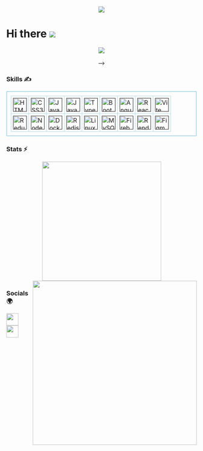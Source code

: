 
<h1 align="center">
    <img src="https://readme-typing-svg.herokuapp.com/?font=Righteous&size=35&center=true&vCenter=true&width=500&height=70&duration=4000&color=FDB99B&lines=Welcome+to+repo!+👋;+I'm+NguyennpCoder!;" />
</h1>

    
      
Hi there ![](https://user-images.githubusercontent.com/18350557/176309783-0785949b-9127-417c-8b55-ab5a4333674e.gif)
=====================================================================================================================================


<div align="center">
  <img src="https://api.visitorbadge.io/api/visitors?path=https%3A%2F%2Fgithub.com%2Fnguyennpcoder%2Fnguyennpcoder&label=Visit&labelColor=%23000&countColor=%230A0209" />
  <br><br>
<!--   <a href="https://dev.to/anmolbaranwal"><img src="https://img.shields.io/badge/dev.to-d5d5d5?style=for-the-badge&logo=devdotto&logoColor=0A0209" alt="profile of Dev.to with username anmolbaranwal" /></a>
<!--   <a href="https://www.showwcase.com/anmol-baranwal"><img src="https://github.com/Anmol-Baranwal/Anmol-Baranwal/assets/74038190/c9e3761a-08c6-404d-9e27-5cd9d1084773"/></a> -->
<!--   <a href="https://www.linkedin.com/in/Anmol-Baranwal/"><img src="https://img.shields.io/badge/LinkedIn-d5d5d5?style=for-the-badge&logo=linkedin&logoColor=0A0209" alt="profile of LinkedIn with username Anmol-Baranwal" /></a>
  <a href="mailto:hi@anmolbaranwal.com"><img src="https://img.shields.io/badge/Gmail-d5d5d5?style=for-the-badge&logo=gmail&logoColor=0A0209" alt="email of Anmol i.e.   hi@anmolbaranwal.com" /></a>
  <a href="https://discordapp.com/users/776749637826117640"><img src="https://img.shields.io/badge/Discord-d5d5d5?style=for-the-badge&logo=discord&logoColor=0A0209" alt="profile of Discord with username anmol_baranwal(Anmol#7140)" ></a>
  <a href="https://twitter.com/Anmol_Codes"><img src="https://img.shields.io/badge/Twitter-d5d5d5?style=for-the-badge&logo=x&logoColor=0A0209" alt="profile of Twitter with username Anmol_Codes" ></a> --> -->
</div>



### Skills ✍️
<table align="center" style="border: 2px solid lightblue; padding: 10px;">
  <tr>
    <td style="border: 1px solid lightblue; padding: 5px;">
      <a href="" target="_blank" rel="noreferrer"><img src="https://raw.githubusercontent.com/danielcranney/readme-generator/main/public/icons/skills/html5-colored.svg" width="36" height="36" alt="HTML5" /></a>
    </td>
    <td style="border: 1px solid lightblue; padding: 5px;">
      <a href="" target="_blank" rel="noreferrer"><img src="https://raw.githubusercontent.com/danielcranney/readme-generator/main/public/icons/skills/css3-colored.svg" width="36" height="36" alt="CSS3" /></a>
    </td>
    <td style="border: 1px solid lightblue; padding: 5px;">
      <a href="" target="_blank" rel="noreferrer"><img src="https://raw.githubusercontent.com/danielcranney/readme-generator/main/public/icons/skills/java-colored.svg" width="36" height="36" alt="Java" /></a>
    </td>
    <td style="border: 1px solid lightblue; padding: 5px;">
      <a href="" target="_blank" rel="noreferrer"><img src="https://raw.githubusercontent.com/danielcranney/readme-generator/main/public/icons/skills/javascript-colored.svg" width="36" height="36" alt="JavaScript" /></a>
    </td>
    <td style="border: 1px solid lightblue; padding: 5px;">
      <a href="" target="_blank" rel="noreferrer"><img src="https://raw.githubusercontent.com/danielcranney/readme-generator/main/public/icons/skills/typescript-colored.svg" width="36" height="36" alt="TypeScript" /></a>
    </td>
    <td style="border: 1px solid lightblue; padding: 5px;">
      <a href="" target="_blank" rel="noreferrer"><img src="https://raw.githubusercontent.com/danielcranney/readme-generator/main/public/icons/skills/bootstrap-colored.svg" width="36" height="36" alt="Bootstrap" /></a>
    </td>
    <td style="border: 1px solid lightblue; padding: 5px;">
      <a href="" target="_blank" rel="noreferrer"><img src="https://raw.githubusercontent.com/danielcranney/readme-generator/main/public/icons/skills/angularjs-colored.svg" width="36" height="36" alt="Angular" /></a>
    </td>
    <td style="border: 1px solid lightblue; padding: 5px;">
      <a href="" target="_blank" rel="noreferrer"><img src="https://raw.githubusercontent.com/danielcranney/readme-generator/main/public/icons/skills/react-colored.svg" width="36" height="36" alt="React" /></a>
    </td>
    <td style="border: 1px solid lightblue; padding: 5px;">
      <a href="" target="_blank" rel="noreferrer"><img src="https://raw.githubusercontent.com/danielcranney/readme-generator/main/public/icons/skills/vite-colored.svg" width="36" height="36" alt="Vite" /></a>
    </td>
  </tr>
  <tr>
    <td style="border: 1px solid lightblue; padding: 5px;">
      <a href="" target="_blank" rel="noreferrer"><img src="https://raw.githubusercontent.com/danielcranney/readme-generator/main/public/icons/skills/redux-colored.svg" width="36" height="36" alt="Redux" /></a>
    </td>
    <td style="border: 1px solid lightblue; padding: 5px;">
      <a href="" target="_blank" rel="noreferrer"><img src="https://raw.githubusercontent.com/danielcranney/readme-generator/main/public/icons/skills/nodejs-colored.svg" width="36" height="36" alt="NodeJS" /></a>
    </td>
    <td style="border: 1px solid lightblue; padding: 5px;">
      <a href="" target="_blank" rel="noreferrer"><img src="https://raw.githubusercontent.com/danielcranney/readme-generator/main/public/icons/skills/docker-colored.svg" width="36" height="36" alt="Docker" /></a>
    </td>
    <td style="border: 1px solid lightblue; padding: 5px;">
      <a href="" target="_blank" rel="noreferrer"><img src="https://smarthome.buanet.de/wp-content/uploads/sites/3/2020/12/redis.png" width="36" height="36" alt="Redis" /></a>
    </td>
    <td style="border: 1px solid lightblue; padding: 5px;">
      <a href="" target="_blank" rel="noreferrer"><img src="https://raw.githubusercontent.com/danielcranney/readme-generator/main/public/icons/skills/linux-colored.svg" width="36" height="36" alt="Linux" /></a>
    </td>
    <td style="border: 1px solid lightblue; padding: 5px;">
      <a href="" target="_blank" rel="noreferrer"><img src="https://raw.githubusercontent.com/danielcranney/readme-generator/main/public/icons/skills/mysql-colored.svg" width="36" height="36" alt="MySQL" /></a>
    </td>
    <td style="border: 1px solid lightblue; padding: 5px;">
      <a href="" target="_blank" rel="noreferrer"><img src="https://raw.githubusercontent.com/danielcranney/readme-generator/main/public/icons/skills/firebase-colored.svg" width="36" height="36" alt="Firebase" /></a>
    </td>
    <td style="border: 1px solid lightblue; padding: 5px;">
      <a href="" target="_blank" rel="noreferrer"><img src="https://raw.githubusercontent.com/danielcranney/readme-generator/main/public/icons/skills/render-colored.svg" width="36" height="36" alt="Render" /></a>
    </td>
    <td style="border: 1px solid lightblue; padding: 5px;">
      <a href="" target="_blank" rel="noreferrer"><img src="https://raw.githubusercontent.com/danielcranney/readme-generator/main/public/icons/skills/figma-colored.svg" width="36" height="36" alt="Figma" /></a>
    </td>
  </tr>
</table>

### Stats ⚡
<div align=center>
  <a href="#" title="nguyennpcoder">
    <img width="315" align="center" src="https://github-readme-stats.vercel.app/api/top-langs/?username=nguyennpcoder&layout=compact" />
  </a>
  <a href="#" title="nguyennpcoder">
    <img align="right" width="434" src="https://github-readme-stats.vercel.app/api?username=nguyennpcoder&show_icons=true&theme=react&border_color=61dafb&hide_border=true&rank_icon=github&include_all_commits=true" />
  </a>
</div>

### Socials 🌍

<p align="left"> <a href="https://www.linkedin.com/in/nguyennp-coder" target="_blank" rel="noreferrer"> <picture> <source media="(prefers-color-scheme: dark)" srcset="https://raw.githubusercontent.com/danielcranney/readme-generator/main/public/icons/socials/linkedin-dark.svg" /> <source media="(prefers-color-scheme: light)" srcset="https://raw.githubusercontent.com/danielcranney/readme-generator/main/public/icons/socials/linkedin.svg" /> <img src="https://raw.githubusercontent.com/danielcranney/readme-generator/main/public/icons/socials/linkedin.svg" width="32" height="32" /> </picture> </a> <a href="https://www.stackoverflow.com/users/23448694/nguyennp" target="_blank" rel="noreferrer"> <picture> <source media="(prefers-color-scheme: dark)" srcset="https://raw.githubusercontent.com/danielcranney/readme-generator/main/public/icons/socials/stackoverflow-dark.svg" /> <source media="(prefers-color-scheme: light)" srcset="https://raw.githubusercontent.com/danielcranney/readme-generator/main/public/icons/socials/stackoverflow.svg" /> <img src="https://raw.githubusercontent.com/danielcranney/readme-generator/main/public/icons/socials/stackoverflow.svg" width="32" height="32" /> </picture> </a></p>
